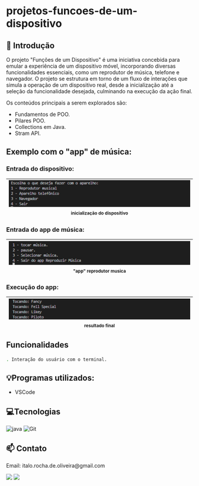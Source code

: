 # projetos-funcoes-de-um-dispositivo

## 📖 Introdução

O projeto "Funções de um Dispositivo" é uma iniciativa concebida para emular a experiência de um dispositivo móvel, incorporando diversas funcionalidades essenciais, como um reprodutor de música, telefone e navegador. O projeto se estrutura em torno de um fluxo de interações que simula a operação de um dispositivo real, desde a inicialização até a seleção da funcionalidade desejada, culminando na execução da ação final.

Os conteúdos principais a serem explorados são:

- Fundamentos de POO.
- Pilares POO.
- Collections em Java.
- Stram API.

## Exemplo com o "app" de música:

### Entrada do dispositivo:

| <img src="src/assents/dispositivo.png" width=100%><br><sub>inicialização do dispositivo</sub> |
| :-------------------------------------------------------------------------------------------: |

### Entrada do app de música:

| <img src="src/assents/reprodutorMusica.png" width=100%><br><sub>"app" reprodutor musica</sub><br> |
| :-----------------------------------------------------------------------------------------------: |

### Execução do app:

| <img src="src/assents/resultadoFinal.png" width=100%><br><sub>resultado final</sub><br> |
| :-------------------------------------------------------------------------------------: |

## Funcionalidades

```bash
. Interação do usuário com o terminal.
```

## 💡Programas utilizados:

- VSCode

## 💻Tecnologias

![java](https://img.shields.io/badge/java-4F5B93?style=for-the-badge&logo=Java&logoColor=white)
![Git](https://img.shields.io/badge/GIT-E44C30?style=for-the-badge&logo=git&logoColor=white)

## 📫 Contato

<p>Email: italo.rocha.de.oliveira@gmail.com</p>

<a href = "mailto:italo.rocha.de.oliveira@gmail.com"><img src="https://img.shields.io/badge/-Gmail-%23333?style=for-the-badge&logo=gmail&logoColor=white" alvo ="_blank"></a>
<a href="https://www.linkedin.com/in/italorochaoliveira/" target="_blank"><img src="https://img.shields.io/badge/-LinkedIn-%230077B5?style=for-the-badge&logo=linkedin&logoColor=white" target="_blank"></a>
